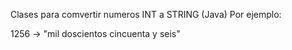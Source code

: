 Clases para comvertir numeros INT a STRING (Java)
Por ejemplo:

1256 -> "mil doscientos cincuenta y seis"